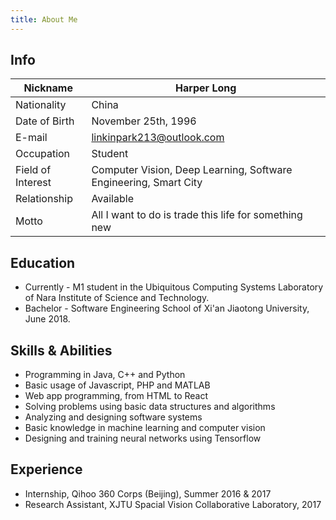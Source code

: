 ```yaml
---
title: About Me
---
```


## Info
| Nickname          | Harper Long                                                     |
|-------------------|-----------------------------------------------------------------|
| Nationality       | China                                                           |
| Date of Birth     | November 25th, 1996                                             |
| E-mail            | <linkinpark213@outlook.com>                                     |
| Occupation        | Student                                                         |
| Field of Interest | Computer Vision, Deep Learning, Software Engineering, Smart City|
| Relationship      | Available                                                       |
| Motto             | All I want to do is trade this life for something new           |

## Education
* Currently - M1 student in the Ubiquitous Computing Systems Laboratory of Nara Institute of Science and Technology.
* Bachelor - Software Engineering School of Xi'an Jiaotong University, June 2018.

## Skills & Abilities
* Programming in Java, C++ and Python
* Basic usage of Javascript, PHP and MATLAB
* Web app programming, from HTML to React
* Solving problems using basic data structures and algorithms
* Analyzing and designing software systems
* Basic knowledge in machine learning and computer vision
* Designing and training neural networks using Tensorflow

## Experience
* Internship, Qihoo 360 Corps (Beijing), Summer 2016 & 2017
* Research Assistant, XJTU Spacial Vision Collaborative Laboratory, 2017